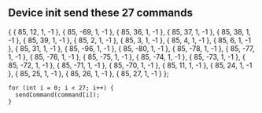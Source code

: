 ## Device init send these 27 commands

{ 
        { 85, 12, 1, -1
        }, { 85, -69, 1, -1
        }, { 85, 36, 1, -1
        }, { 85, 37, 1, -1
        }, { 85, 38, 1, -1
        }, { 85, 39, 1, -1
        }, { 85, 2, 1, -1
        }, { 85, 3, 1, -1
        }, { 85, 4, 1, -1
        }, { 85, 6, 1, -1 }, 
        { 85, 31, 1, -1
        }, { 85, -96, 1, -1
        }, { 85, -80, 1, -1
        }, { 85, -78, 1, -1
        }, { 85, -77, 1, -1
        }, { 85, -76, 1, -1
        }, { 85, -75, 1, -1
        }, { 85, -74, 1, -1
        }, { 85, -73, 1, -1
        }, { 85, -72, 1, -1 }, 
        { 85, -71, 1, -1
        }, { 85, -70, 1, -1
        }, { 85, 11, 1, -1
        }, { 85, 24, 1, -1
        }, { 85, 25, 1, -1
        }, { 85, 26, 1, -1
        }, { 85, 27, 1, -1 } };
   
    for (int i = 0; i < 27; i++) {
      sendCommand(command[i]);
    }